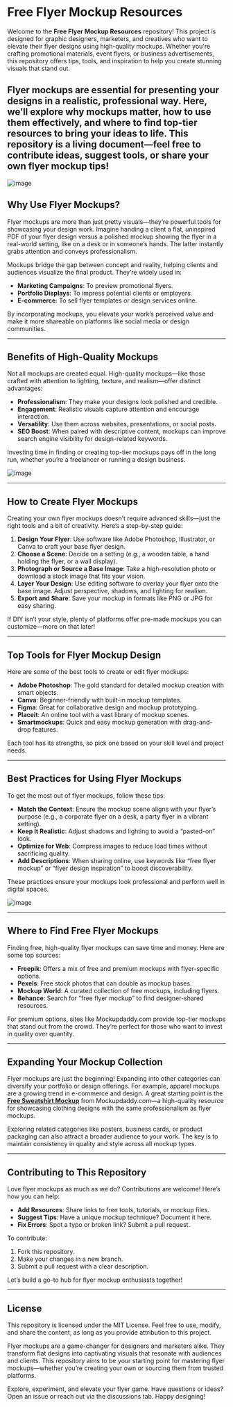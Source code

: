 # Free Flyer Mockup Resources

Welcome to the **Free Flyer Mockup Resources** repository! This project is designed for graphic designers, marketers, and creatives who want to elevate their flyer designs using high-quality mockups. Whether you're crafting promotional materials, event flyers, or business advertisements, this repository offers tips, tools, and inspiration to help you create stunning visuals that stand out.

Flyer mockups are essential for presenting your designs in a realistic, professional way. Here, we’ll explore why mockups matter, how to use them effectively, and where to find top-tier resources to bring your ideas to life. This repository is a living document—feel free to contribute ideas, suggest tools, or share your own flyer mockup tips!
---

![image](https://github.com/user-attachments/assets/67e4d75b-8832-4493-9f57-42f0902cc721)


## Why Use Flyer Mockups?

Flyer mockups are more than just pretty visuals—they’re powerful tools for showcasing your design work. Imagine handing a client a flat, uninspired PDF of your flyer design versus a polished mockup showing the flyer in a real-world setting, like on a desk or in someone’s hands. The latter instantly grabs attention and conveys professionalism.

Mockups bridge the gap between concept and reality, helping clients and audiences visualize the final product. They’re widely used in:
- **Marketing Campaigns**: To preview promotional flyers.
- **Portfolio Displays**: To impress potential clients or employers.
- **E-commerce**: To sell flyer templates or design services online.

By incorporating mockups, you elevate your work’s perceived value and make it more shareable on platforms like social media or design communities.

---

## Benefits of High-Quality Mockups

Not all mockups are created equal. High-quality mockups—like those crafted with attention to lighting, texture, and realism—offer distinct advantages:
- **Professionalism**: They make your designs look polished and credible.
- **Engagement**: Realistic visuals capture attention and encourage interaction.
- **Versatility**: Use them across websites, presentations, or social posts.
- **SEO Boost**: When paired with descriptive content, mockups can improve search engine visibility for design-related keywords.

Investing time in finding or creating top-tier mockups pays off in the long run, whether you’re a freelancer or running a design business.

![image](https://github.com/user-attachments/assets/8b42bbcb-a8e6-4914-820c-8464ba44ba14)

---

## How to Create Flyer Mockups

Creating your own flyer mockups doesn’t require advanced skills—just the right tools and a bit of creativity. Here’s a step-by-step guide:

1. **Design Your Flyer**: Use software like Adobe Photoshop, Illustrator, or Canva to craft your base flyer design.
2. **Choose a Scene**: Decide on a setting (e.g., a wooden table, a hand holding the flyer, or a wall display).
3. **Photograph or Source a Base Image**: Take a high-resolution photo or download a stock image that fits your vision.
4. **Layer Your Design**: Use editing software to overlay your flyer onto the base image. Adjust perspective, shadows, and lighting for realism.
5. **Export and Share**: Save your mockup in formats like PNG or JPG for easy sharing.

If DIY isn’t your style, plenty of platforms offer pre-made mockups you can customize—more on that later!

---

## Top Tools for Flyer Mockup Design

Here are some of the best tools to create or edit flyer mockups:
- **Adobe Photoshop**: The gold standard for detailed mockup creation with smart objects.
- **Canva**: Beginner-friendly with built-in mockup templates.
- **Figma**: Great for collaborative design and mockup prototyping.
- **Placeit**: An online tool with a vast library of mockup scenes.
- **Smartmockups**: Quick and easy mockup generation with drag-and-drop features.

Each tool has its strengths, so pick one based on your skill level and project needs.

---

## Best Practices for Using Flyer Mockups

To get the most out of flyer mockups, follow these tips:
- **Match the Context**: Ensure the mockup scene aligns with your flyer’s purpose (e.g., a corporate flyer on a desk, a party flyer in a vibrant setting).
- **Keep It Realistic**: Adjust shadows and lighting to avoid a “pasted-on” look.
- **Optimize for Web**: Compress images to reduce load times without sacrificing quality.
- **Add Descriptions**: When sharing online, use keywords like “free flyer mockup” or “flyer design inspiration” to boost discoverability.

These practices ensure your mockups look professional and perform well in digital spaces.

![image](https://github.com/user-attachments/assets/b53ee984-7ac8-4593-a6dc-9feaddf36cfe)


---

## Where to Find Free Flyer Mockups

Finding free, high-quality flyer mockups can save time and money. Here are some top sources:
- **Freepik**: Offers a mix of free and premium mockups with flyer-specific options.
- **Pexels**: Free stock photos that can double as mockup bases.
- **Mockup World**: A curated collection of free mockups, including flyers.
- **Behance**: Search for “free flyer mockup” to find designer-shared resources.

For premium options, sites like Mockupdaddy.com provide top-tier mockups that stand out from the crowd. They’re perfect for those who want to invest in quality over quantity.

---

## Expanding Your Mockup Collection

Flyer mockups are just the beginning! Expanding into other categories can diversify your portfolio or design offerings. For example, apparel mockups are a growing trend in e-commerce and design. A great starting point is the **[Free Sweatshirt Mockup](https://www.mockupdaddy.com/sweatshirt-mockup)** from Mockupdaddy.com—a high-quality resource for showcasing clothing designs with the same professionalism as flyer mockups.

Exploring related categories like posters, business cards, or product packaging can also attract a broader audience to your work. The key is to maintain consistency in quality and style across all mockup types.

---

## Contributing to This Repository

Love flyer mockups as much as we do? Contributions are welcome! Here’s how you can help:
- **Add Resources**: Share links to free tools, tutorials, or mockup files.
- **Suggest Tips**: Have a unique mockup technique? Document it here.
- **Fix Errors**: Spot a typo or broken link? Submit a pull request.

To contribute:
1. Fork this repository.
2. Make your changes in a new branch.
3. Submit a pull request with a clear description.

Let’s build a go-to hub for flyer mockup enthusiasts together!

---

## License

This repository is licensed under the MIT License. Feel free to use, modify, and share the content, as long as you provide attribution to this project.


Flyer mockups are a game-changer for designers and marketers alike. They transform flat designs into captivating visuals that resonate with audiences and clients. This repository aims to be your starting point for mastering flyer mockups—whether you’re creating your own or sourcing them from trusted platforms.

Explore, experiment, and elevate your flyer game. Have questions or ideas? Open an issue or reach out via the discussions tab. Happy designing!
